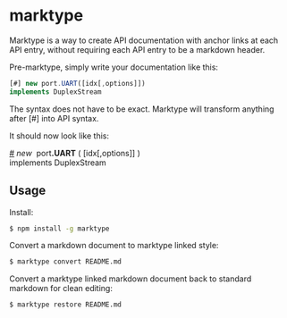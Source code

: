 # marktype

Marktype is a way to create API documentation with anchor links at each API entry, without requiring each API entry to be a markdown header.

Pre-marktype, simply write your documentation like this:

```js
[#] new port.UART([idx[,options]])  
implements DuplexStream
```

The syntax does not have to be exact. Marktype will transform anything after [#] into API syntax.


It should now look like this:

&#x20;<a href="#api-new-port-UART-idx-options-implements-DuplexStream" name="api-new-port-UART-idx-options-implements-DuplexStream">#</a> <i>new</i>&nbsp; port<b>.UART</b> ( [idx[,options]] )  
implements DuplexStream


## Usage

Install:

```sh
$ npm install -g marktype
```

Convert a markdown document to marktype linked style:

```sh
$ marktype convert README.md
```
Convert a marktype linked markdown document back to standard markdown for clean editing:

```sh
$ marktype restore README.md
```
